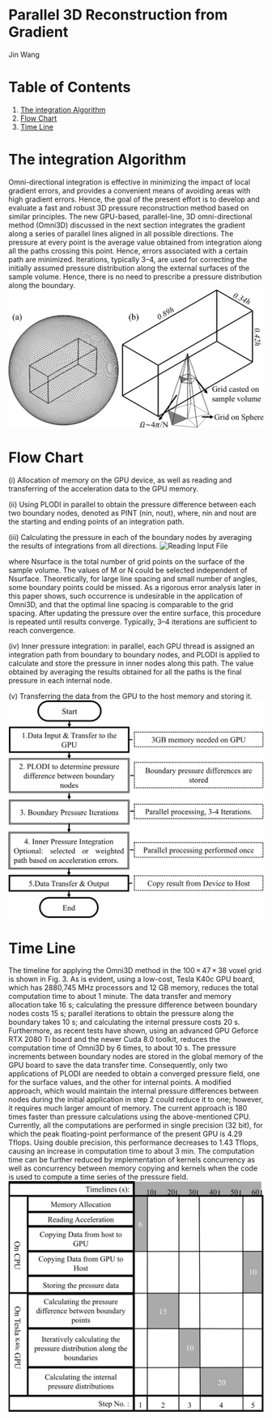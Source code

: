 # Parallel 3D Reconstruction from Gradient

Jin Wang

# Table of Contents
1. [The integration Algorithm](README.md#The-integration-Algorithm)
2. [Flow Chart](README.md#Flow-Char)
3. [Time Line ](README.md#Time-Line)

# The integration Algorithm
Omni-directional integration is effective in minimizing the impact of local gradient errors, and provides a convenient means of avoiding areas with high gradient errors. Hence, the goal of the present effort is to develop and evaluate a fast and robust 3D pressure reconstruction method based on similar principles. The new GPU-based, parallel-line, 3D omni-directional method (Omni3D) discussed in the next section integrates the gradient along a series of parallel lines aligned in all possible directions. The pressure at every point is the average value obtained from integration along all the paths crossing this point. Hence, errors associated with a certain path are minimized. Iterations, typically 3–4, are used for correcting the initially assumed pressure distribution along the external surfaces of the sample volume. Hence, there is no need to prescribe a pressure distribution along the boundary.
![Reading Input File](pic/skematic.png)

# Flow Chart
(i)
Allocation of memory on the GPU device, as well as reading and transferring of the acceleration data to the GPU memory.

(ii)
Using PLODI in parallel to obtain the pressure difference between each two boundary nodes, denoted as PINT (nin, nout), where, nin and nout are the starting and ending points of an integration path.

(iii)
Calculating the pressure in each of the boundary nodes by averaging the results of integrations from all directions.
![Reading Input File](pic/formulaiteration.png)

where Nsurface is the total number of grid points on the surface of the sample volume. The values of M or N could be selected independent of Nsurface. Theoretically, for large line spacing and small number of angles, some boundary points could be missed. As a rigorous error analysis later in this paper shows, such occurrence is undesirable in the application of Omni3D, and that the optimal line spacing is comparable to the grid spacing. After updating the pressure over the entire surface, this procedure is repeated until results converge. Typically, 3–4 iterations are sufficient to reach convergence.
 
(iv)
Inner pressure integration: in parallel, each GPU thread is assigned an integration path from boundary to boundary nodes, and PLODI is applied to calculate and store the pressure in inner nodes along this path. The value obtained by averaging the results obtained for all the paths is the final pressure in each internal node.

 
(v)
Transferring the data from the GPU to the host memory and storing it.
![Reading Input File](pic/flowchart.png)

# Time Line
The timeline for applying the Omni3D method in the 100 × 47 × 38 voxel grid is shown in Fig. 3. As is evident, using a low-cost, Tesla K40c GPU board, which has 2880,745 MHz processors and 12 GB memory, reduces the total computation time to about 1 minute. The data transfer and memory allocation take 16 s; calculating the pressure difference between boundary nodes costs 15 s; parallel iterations to obtain the pressure along the boundary takes 10 s; and calculating the internal pressure costs 20 s. Furthermore, as recent tests have shown, using an advanced GPU Geforce RTX 2080 Ti board and the newer Cuda 8.0 toolkit, reduces the computation time of Omni3D by 6 times, to about 10 s. The pressure increments between boundary nodes are stored in the global memory of the GPU board to save the data transfer time. Consequently, only two applications of PLODI are needed to obtain a converged pressure field, one for the surface values, and the other for internal points. A modified approach, which would maintain the internal pressure differences between nodes during the initial application in step 2 could reduce it to one; however, it requires much larger amount of memory. The current approach is 180 times faster than pressure calculations using the above-mentioned CPU. Currently, all the computations are performed in single precision (32 bit), for which the peak floating-point performance of the present GPU is 4.29 Tflops. Using double precision, this performance decreases to 1.43 Tflops, causing an increase in computation time to about 3 min. The computation time can be further reduced by implementation of kernels concurrency as well as concurrency between memory copying and kernels when the code is used to compute a time series of the pressure field.
![Reading Input File](pic/timeline.png)



